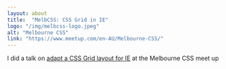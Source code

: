 ```yaml
---
layout: about
title:  "MelbCSS: CSS Grid in IE"
logo: "/img/melbcss-logo.jpeg"
alt: "Melbourne CSS"
link: "https://www.meetup.com/en-AU/Melbourne-CSS/"
---
```


I did a talk on [adapt a CSS Grid layout for IE](/publications/#reinteractive-ie-grid-2018) at the Melbourne CSS meet up
